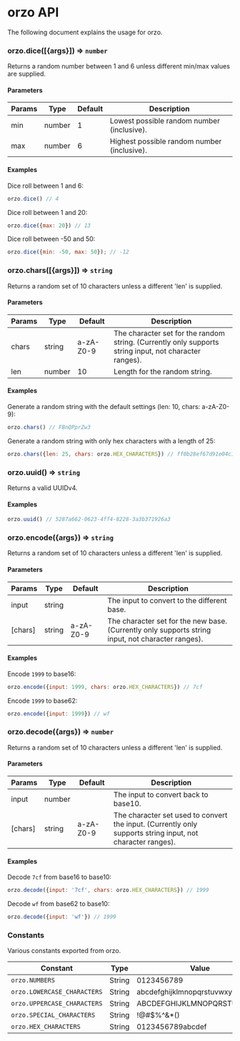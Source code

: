 # orzo API
The following document explains the usage for orzo.

### orzo.dice([{args}]) ⇒ `number`
Returns a random number between 1 and 6 unless different min/max values are supplied.

#### Parameters
| Params | Type | Default | Description |
| ------ | ---- | ------- | ----------- |
| min | number | 1 | Lowest possible random number (inclusive). |
| max | number | 6 | Highest possible random number (inclusive). |


#### Examples
Dice roll between 1 and 6:
```js
orzo.dice() // 4
```

Dice roll between 1 and 20:
```js
orzo.dice({max: 20}) // 13
```

Dice roll between -50 and 50:
```js
orzo.dice({min: -50, max: 50}); // -12
```

### orzo.chars([{args}]) ⇒ `string`
Returns a random set of 10 characters unless a different 'len' is supplied.

#### Parameters
| Params | Type | Default | Description |
| ------ | ---- | ------- | ----------- |
| chars | string | a-zA-Z0-9 | The character set for the random string. (Currently only supports string input, not character ranges). |
| len | number | 10 | Length for the random string. |

#### Examples
Generate a random string with the default settings (len: 10, chars: a-zA-Z0-9):
```js
orzo.chars() // FBnQPprZw3
```

Generate a random string with only hex characters with a length of 25:
```js
orzo.chars({len: 25, chars: orzo.HEX_CHARACTERS}) // ff0b28ef67d91e04c1b707169
```

### orzo.uuid() ⇒ `string`
Returns a valid UUIDv4.

#### Examples
```js
orzo.uuid() // 5287a662-0623-4ff4-8228-3a3b371926a3
```

### orzo.encode({args}) ⇒ `string`
Returns a random set of 10 characters unless a different 'len' is supplied.

#### Parameters
| Params | Type | Default | Description |
| ------ | ---- | ------- | ----------- |
| input | string | | The input to convert to the different base. |
| [chars] | string | a-zA-Z0-9 | The character set for the new base. (Currently only supports string input, not character ranges). |

#### Examples
Encode `1999` to base16:
```js
orzo.encode({input: 1999, chars: orzo.HEX_CHARACTERS}) // 7cf
```

Encode `1999` to base62:
```js
orzo.encode({input: 1999}) // wf
```

### orzo.decode({args}) ⇒ `number`
Returns a random set of 10 characters unless a different 'len' is supplied.

#### Parameters
| Params | Type | Default | Description |
| ------ | ---- | ------- | ----------- |
| input | number | | The input to convert back to base10. |
| [chars] | string | a-zA-Z0-9 | The character set used to convert the input. (Currently only supports string input, not character ranges). |

#### Examples
Decode `7cf` from base16 to base10:
```js
orzo.decode({input: '7cf', chars: orzo.HEX_CHARACTERS}) // 1999
```

Decode `wf` from base62 to base10:
```js
orzo.decode({input: 'wf'}) // 1999
```

### Constants
Various constants exported from orzo.

| Constant | Type | Value |
| --- | --- | --- |
| `orzo.NUMBERS` | String | 0123456789 |
| `orzo.LOWERCASE_CHARACTERS` | String | abcdefghijklmnopqrstuvwxyz |
| `orzo.UPPERCASE_CHARACTERS` | String | ABCDEFGHIJKLMNOPQRSTUVWXYZ |
| `orzo.SPECIAL_CHARACTERS` | String | !@#$%^&*() |
| `orzo.HEX_CHARACTERS` | String | 0123456789abcdef |

